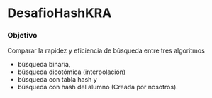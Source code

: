 # DesafioHashKRA

### Objetivo
Comparar la rapidez y eficiencia de búsqueda entre tres algoritmos
- búsqueda binaria, 
- búsqueda dicotómica (interpolación)
- búsqueda con tabla hash y 
- búsqueda con hash del alumno (Creada por nosotros).
